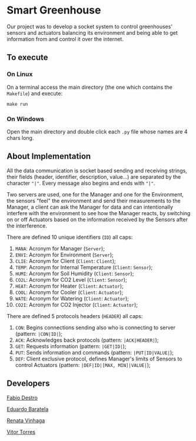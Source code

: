 # Smart Greenhouse

Our project was to develop a socket system to control greenhouses' sensors and actuators balancing its environment and being able to get information from and control it over the internet.

## To execute

### On Linux

On a terminal access the main directory (the one which contains the `Makefile`) and execute:

```
make run
```

### On Windows

Open the main directory and double click each `.py` file whose names are 4 chars long.

## About Implementation

All the data communication is socket based sending and receiving strings, their fields (header, identifier, description, value...) are separated by the character `"|"`. Every message also begins and ends with `"|"`.

Two servers are used, one for the Manager and one for the Environment, the sensors "feel" the environment and send their measurements to the Manager, a client can ask the Manager for data and can intentionally interfere with the environment to see how the Manager reacts, by switching on or off Actuators based on the information received by the Sensors after the interference.

There are defined 10 unique identifiers (`ID`) all caps:

1. `MANA`: Acronym for Manager (`Server`);
2. `ENVI`: Acronym for Environment (`Server`);
3. `CLIE`: Acronym for Client (`Client`: `Client`);
4. `TEMP`: Acronym for Internal Temperature (`Client`: `Sensor`);
5. `HUMI`: Acronym for Soil Humidity (`Client`: `Sensor`);
6. `CO2L`: Acronym for CO2 Level (`Client`: `Sensor`);
7. `HEAT`: Acronym for Heater (`Client`: `Actuator`);
8. `COOL`: Acronym for Cooler (`Client`: `Actuator`);
9. `WATE`: Acronym for Watering (`Client`: `Actuator`);
10. `CO2I`: Acronym for CO2 Injector (`Client`: `Actuator`);

There are defined 5 protocols headers (`HEADER`) all caps:

1. `CON`: Begins connections sending also who is connecting to server (pattern: `|CON|ID|`);
2. `ACK`: Acknowledges back protocols (pattern: `|ACK|HEADER|`);
3. `GET`: Requests information (pattern: `|GET|ID|`);
4. `PUT`: Sends information and commands (pattern: `|PUT|ID|VALUE|`);
5. `DEF`: Client exclusive protocol, defines Manager's limits of Sensors to control Actuators (pattern: `|DEF|ID|[MAX, MIN]|VALUE|`);

## Developers

[Fabio Destro](https://github.com/FbFDestro)

[Eduardo Baratela](https://github.com/eduardobaratela)

[Renata Vinhaga](https://github.com/renatavinhaga)

[Vitor Torres](https://github.com/vitorgt)
